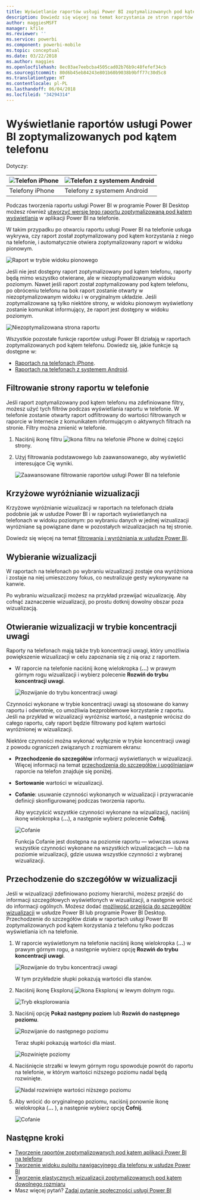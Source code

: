 ```yaml
---
title: Wyświetlanie raportów usługi Power BI zoptymalizowanych pod kątem telefonu
description: Dowiedz się więcej na temat korzystania ze stron raportów zoptymalizowanych pod kątem wyświetlania w aplikacjach usługi Power BI na telefonach.
author: maggiesMSFT
manager: kfile
ms.reviewer: ''
ms.service: powerbi
ms.component: powerbi-mobile
ms.topic: conceptual
ms.date: 03/22/2018
ms.author: maggies
ms.openlocfilehash: 8ec03ae7eebcba4505cad02b76b9c48fefef34cb
ms.sourcegitcommit: 80d6b45eb84243e801b60b9038b9bff77c30d5c8
ms.translationtype: HT
ms.contentlocale: pl-PL
ms.lasthandoff: 06/04/2018
ms.locfileid: "34294314"
---
```

# <a name="view-power-bi-reports-optimized-for-your-phone"></a>Wyświetlanie raportów usługi Power BI zoptymalizowanych pod kątem telefonu

Dotyczy:

| ![Telefon iPhone](media/mobile-apps-view-phone-report/ios-logo-40-px.png) | ![Telefon z systemem Android](media/mobile-apps-view-phone-report/android-logo-40-px.png) |
|:--- |:--- |
| Telefony iPhone |Telefony z systemem Android |

Podczas tworzenia raportu usługi Power BI w programie Power BI Desktop możesz również [utworzyć wersję tego raportu zoptymalizowaną pod kątem wyświetlania](desktop-create-phone-report.md) w aplikacji Power BI na telefonie.

W takim przypadku po otwarciu raportu usługi Power BI na telefonie usługa wykrywa, czy raport został zoptymalizowany pod kątem korzystania z niego na telefonie, i automatycznie otwiera zoptymalizowany raport w widoku pionowym.

![Raport w trybie widoku pionowego](media/mobile-apps-view-phone-report/07-power-bi-phone-report-portrait.png)

Jeśli nie jest dostępny raport zoptymalizowany pod kątem telefonu, raporty będą mimo wszystko otwierane, ale w niezoptymalizowanym widoku poziomym. Nawet jeśli raport został zoptymalizowany pod kątem telefonu, po obróceniu telefonu na bok raport zostanie otwarty w niezoptymalizowanym widoku i w oryginalnym układzie. Jeśli zoptymalizowane są tylko niektóre strony, w widoku pionowym wyświetlony zostanie komunikat informujący, że raport jest dostępny w widoku poziomym.

![Niezoptymalizowana strona raportu](media/mobile-apps-view-phone-report/06-power-bi-phone-report-page-not-optimized.png)

Wszystkie pozostałe funkcje raportów usługi Power BI działają w raportach zoptymalizowanych pod kątem telefonu. Dowiedz się, jakie funkcje są dostępne w:

* [Raportach na telefonach iPhone](mobile-reports-in-the-mobile-apps.md). 
* [Raportach na telefonach z systemem Android](mobile-reports-in-the-mobile-apps.md).

## <a name="filter-the-report-page-on-a-phone"></a>Filtrowanie strony raportu w telefonie
Jeśli raport zoptymalizowany pod kątem telefonu ma zdefiniowane filtry, możesz użyć tych filtrów podczas wyświetlania raportu w telefonie. W telefonie zostanie otwarty raport odfiltrowany do wartości filtrowanych w raporcie w Internecie z komunikatem informującym o aktywnych filtrach na stronie. Filtry można zmienić w telefonie.

1. Naciśnij ikonę filtru ![Ikona filtru na telefonie iPhone](media/mobile-apps-view-phone-report/power-bi-phone-filter-icon.png) w dolnej części strony. 
2. Użyj filtrowania podstawowego lub zaawansowanego, aby wyświetlić interesujące Cię wyniki.
   
    ![Zaawansowane filtrowanie raportów usługi Power BI na telefonie](media/mobile-apps-view-phone-report/power-bi-iphone-advanced-filter-toronto.gif)

## <a name="cross-highlight-visuals"></a>Krzyżowe wyróżnianie wizualizacji
Krzyżowe wyróżnianie wizualizacji w raportach na telefonach działa podobnie jak w usłudze Power BI i w raportach wyświetlanych na telefonach w widoku poziomym: po wybraniu danych w jednej wizualizacji wyróżniane są powiązane dane w pozostałych wizualizacjach na tej stronie.

Dowiedz się więcej na temat [filtrowania i wyróżniania w usłudze Power BI](power-bi-reports-filters-and-highlighting.md).

## <a name="select-visuals"></a>Wybieranie wizualizacji
W raportach na telefonach po wybraniu wizualizacji zostaje ona wyróżniona i zostaje na niej umieszczony fokus, co neutralizuje gesty wykonywane na kanwie.

Po wybraniu wizualizacji możesz na przykład przewijać wizualizację. Aby cofnąć zaznaczenie wizualizacji, po prostu dotknij dowolny obszar poza wizualizacją.

## <a name="open-visuals-in-focus-mode"></a>Otwieranie wizualizacji w trybie koncentracji uwagi
Raporty na telefonach mają także tryb koncentracji uwagi, który umożliwia powiększenie wizualizacji w celu zapoznania się z nią oraz z raportem.

* W raporcie na telefonie naciśnij ikonę wielokropka (**...**) w prawym górnym rogu wizualizacji i wybierz polecenie **Rozwiń do trybu koncentracji uwagi**.
  
    ![Rozwijanie do trybu koncentracji uwagi](media/mobile-apps-view-phone-report/power-bi-phone-report-focus-mode.png)

Czynności wykonane w trybie koncentracji uwagi są stosowane do kanwy raportu i odwrotnie, co umożliwia bezproblemowe korzystanie z raportu. Jeśli na przykład w wizualizacji wyróżnisz wartość, a następnie wrócisz do całego raportu, cały raport będzie filtrowany pod kątem wartości wyróżnionej w wizualizacji.

Niektóre czynności można wykonać wyłącznie w trybie koncentracji uwagi z powodu ograniczeń związanych z rozmiarem ekranu:

* **Przechodzenie do szczegółów** informacji wyświetlanych w wizualizacji. Więcej informacji na temat [przechodzenia do szczegółów i uogólniania](mobile-apps-view-phone-report.md#drill-down-in-a-visual)w raporcie na telefon znajduje się poniżej.
* **Sortowanie** wartości w wizualizacji.
* **Cofanie**: usuwanie czynności wykonanych w wizualizacji i przywracanie definicji skonfigurowanej podczas tworzenia raportu.
  
    Aby wyczyścić wszystkie czynności wykonane na wizualizacji, naciśnij ikonę wielokropka (**...**), a następnie wybierz polecenie **Cofnij**.
  
    ![Cofanie](media/mobile-apps-view-phone-report/power-bi-phone-report-revert-levels.png)
  
    Funkcja Cofanie jest dostępna na poziomie raportu — wówczas usuwa wszystkie czynności wykonane na wszystkich wizualizacjach — lub na poziomie wizualizacji, gdzie usuwa wszystkie czynności z wybranej wizualizacji.   

## <a name="drill-down-in-a-visual"></a>Przechodzenie do szczegółów w wizualizacji
Jeśli w wizualizacji zdefiniowano poziomy hierarchii, możesz przejść do informacji szczegółowych wyświetlonych w wizualizacji, a następnie wrócić do informacji ogólnych. Możesz dodać [możliwość przejścia do szczegółów wizualizacji](power-bi-visualization-drill-down.md) w usłudze Power BI lub programie Power BI Desktop. Przechodzenie do szczegółów działa w raportach usługi Power BI zoptymalizowanych pod kątem korzystania z telefonu tylko podczas wyświetlania ich na telefonie. 

1. W raporcie wyświetlonym na telefonie naciśnij ikonę wielokropka (**...**) w prawym górnym rogu, a następnie wybierz opcję **Rozwiń do trybu koncentracji uwagi**.
   
    ![Rozwijanie do trybu koncentracji uwagi](media/mobile-apps-view-phone-report/power-bi-phone-report-focus-mode.png)
   
    W tym przykładzie słupki pokazują wartości dla stanów.
2. Naciśnij ikonę Eksploruj ![Ikona Eksploruj](media/mobile-apps-view-phone-report/power-bi-phone-report-explore-icon.png) w lewym dolnym rogu.
   
    ![Tryb eksplorowania](media/mobile-apps-view-phone-report/power-bi-phone-report-explore-mode.png)
3. Naciśnij opcję **Pokaż następny poziom** lub **Rozwiń do następnego poziomu**.
   
    ![Rozwijanie do następnego poziomu](media/mobile-apps-view-phone-report/power-bi-phone-report-expand-levels.png)
   
    Teraz słupki pokazują wartości dla miast.
   
    ![Rozwinięte poziomy](media/mobile-apps-view-phone-report/power-bi-phone-report-expanded-levels.png)
4. Naciśnięcie strzałki w lewym górnym rogu spowoduje powrót do raportu na telefonie, w którym wartości niższego poziomu nadal będą rozwinięte.
   
    ![Nadal rozwinięte wartości niższego poziomu](media/mobile-apps-view-phone-report/power-bi-back-to-phone-report-expanded-levels.png)
5. Aby wrócić do oryginalnego poziomu, naciśnij ponownie ikonę wielokropka (**...** ), a następnie wybierz opcję **Cofnij**.
   
    ![Cofanie](media/mobile-apps-view-phone-report/power-bi-phone-report-revert-levels.png)

## <a name="next-steps"></a>Następne kroki
* [Tworzenie raportów zoptymalizowanych pod kątem aplikacji Power BI na telefony](desktop-create-phone-report.md)
* [Tworzenie widoku pulpitu nawigacyjnego dla telefonu w usłudze Power BI](service-create-dashboard-mobile-phone-view.md)
* [Tworzenie elastycznych wizualizacji zoptymalizowanych pod kątem dowolnego rozmiaru](desktop-create-responsive-visuals.md)
* Masz więcej pytań? [Zadaj pytanie społeczności usługi Power BI](http://community.powerbi.com/)

